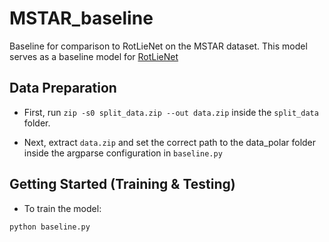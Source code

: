# MSTAR_baseline
Baseline for comparison to RotLieNet on the MSTAR dataset. This model serves as a baseline model for [RotLieNet](https://github.com/xingyifei2016/RotLieNet)

## Data Preparation

- First, run `zip -s0 split_data.zip --out data.zip` inside the `split_data` folder.

- Next, extract `data.zip` and set the correct path to the data_polar folder inside the argparse configuration in `baseline.py`


## Getting Started (Training & Testing)


- To train the model: 
```
python baseline.py
```


